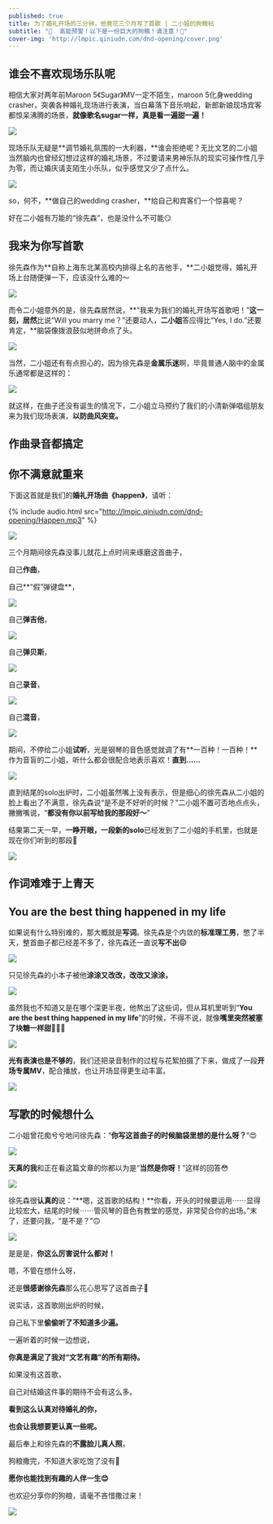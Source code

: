 ```yaml
---
published: true
title: 为了婚礼开场的三分钟，他竟花三个月写了首歌 | 二小姐的狗粮帖
subtitle: "👊  高能预警！以下是一份巨大的狗粮！请注意！👊"
cover-img: 'http://lmpic.qiniudn.com/dnd-opening/cover.png'
---
```

## 谁会不喜欢现场乐队呢

相信大家对两年前Maroon 5《Sugar》MV一定不陌生，maroon 5化身wedding crasher，突袭各种婚礼现场进行表演，当白幕落下音乐响起，新郎新娘现场宾客都惊呆沸腾的场景，**就像歌名sugar一样，真是看一遍甜一遍！**

![](http://lmpic.qiniudn.com/dnd-opening/sugar2.gif)

现场乐队无疑是**调节婚礼氛围的一大利器，**谁会拒绝呢？无比文艺的二小姐当然脑内也曾经幻想过这样的婚礼场景，不过要请来男神乐队的现实可操作性几乎为零，而让婚庆请支陌生小乐队，似乎感觉又少了点什么。

![](http://lmpic.qiniudn.com/dnd-opening/wKgBZ1i4HCeAWKT4AApE87YqY5Q267.gif)

so，何不，**做自己的wedding crasher，**给自己和宾客们一个惊喜呢？

好在二小姐有万能的“徐先森”，也是没什么不可能😏


## 我来为你写首歌

徐先森作为**自称上海东北某高校内排得上名的吉他手，**二小姐觉得，婚礼开场上台随便弹一下，应该没什么难的～

![](http://lmpic.qiniudn.com/dnd-opening/rock.gif)

而令二小姐意外的是，徐先森居然说，**“我来为我们的婚礼开场写首歌吧！”**这一刻，居然**比说“Will you marry me？”还要动人，**二小姐**答应得比“Yes, I do.”还要肯定，**脑袋像拨浪鼓似地拼命点了头。

![](http://lmpic.qiniudn.com/dnd-opening/surp.gif)

当然，二小姐还有有点担心的，因为徐先森是**金属乐迷**啊，毕竟普通人脑中的金属乐通常都是这样的：

![](http://lmpic.qiniudn.com/dnd-opening/rock-fire.gif)

就这样，在曲子还没有诞生的情况下，二小姐立马预约了我们的小清新弹唱组朋友来为我们现场表演，**以防曲风突变。**


## 作曲录音都搞定
## 你不满意就重来

下面这首就是我们的**婚礼开场曲《happen》**，请听：

{% include audio.html src="http://lmpic.qiniudn.com/dnd-opening/Happen.mp3" %}

![](http://lmpic.qiniudn.com/dnd-opening/Happen-title.gif)

三个月期间徐先森没事儿就花上点时间来琢磨这首曲子，

自己**作曲**，

自己**“假”弹键盘**，

![](http://lmpic.qiniudn.com/dnd-opening/Happen-keyboard.gif)

自己**弹吉他**，

![](http://lmpic.qiniudn.com/dnd-opening/Happen-guitar.gif)

自己**弹贝斯**，

![](http://lmpic.qiniudn.com/dnd-opening/Happen-bass.gif)

自己**录音**，

![](http://lmpic.qiniudn.com/dnd-opening/Happen-recording.gif)

自己**混音**，

![](http://lmpic.qiniudn.com/dnd-opening/Happen-mixing-1.gif)


期间，不停给二小姐**试听**，光是钢琴的音色感觉就调了有**一百种！一百种！**作为音盲的二小姐，听什么都会很配合地表示喜欢！**直到……**

![](http://lmpic.qiniudn.com/dnd-opening/oscar.gif)

直到结尾的solo出炉时，二小姐虽然嘴上没有表示，但是细心的徐先森从二小姐的脸上看出了不满意，徐先森说“是不是不好听的时候？”二小姐不置可否地点点头，撇撇嘴说，“**都没有你以前写给我的那段好～**”

结果第二天一早，**一睁开眼，一段新的solo**已经发到了二小姐的手机里，也就是现在你们听到的那段🤔

![](http://lmpic.qiniudn.com/dnd-opening/Happen-guitar-solo.gif)


## 作词难难于上青天
## You are the best thing happened in my life

如果说有什么特别难的，那大概就是**写词**。徐先森是个内敛的**标准理工男**，憋了半天，整首曲子都已经差不多了，徐先森还一直说**写不出😖**

![](http://lmpic.qiniudn.com/dnd-opening/think.gif)

只见徐先森的小本子被他**涂涂又改改，改改又涂涂，**

![](http://lmpic.qiniudn.com/dnd-opening/c.jpeg)

虽然我也不知道又是在哪个深更半夜，他熬出了这些词，但从耳机里听到“**You are the best thing happened in my life**”的时候，不得不说，就像**嘴里突然被塞了块糖一样甜**🍬🍬🍬

![](http://lmpic.qiniudn.com/dnd-opening/sweet.gif)

**光有表演也是不够的**，我们还把录音制作的过程与花絮拍摄了下来，做成了一段**开场专属MV**，配合播放，也让开场显得更生动丰富。

![](http://lmpic.qiniudn.com/dnd-opening/Happen-berry.gif)


## 写歌的时候想什么

二小姐曾花痴兮兮地问徐先森：“**你写这首曲子的时候脑袋里想的是什么呀？**”😍

![](http://lmpic.qiniudn.com/dnd-opening/heart.gif)

**天真的我**和正在看这篇文章的你都以为是“**当然是你呀！**”这样的回答😳

![](http://lmpic.qiniudn.com/dnd-opening/g.jpg)

徐先森很**认真的**说：“**嗯，这首歌的结构！**你看，开头的时候要运用⋯⋯显得比较宏大，结尾的时候⋯⋯管风琴的音色有教堂的感觉，非常契合你的出场。”末了，还要问我，“是不是？”🙃

![](http://lmpic.qiniudn.com/dnd-opening/h.gif)

是是是，**你这么厉害说什么都对！**

嗯，不管在想什么呀，

还是**很感谢徐先森**那么花心思写了这首曲子🤗 

说实话，这首歌刚出炉的时候，

自己私下里**偷偷听了不知道多少遍。**

一遍听着的时候一边想说，

**你真是满足了我对“文艺有趣”的所有期待。**

如果没有这首歌，

自己对结婚这件事的期待不会有这么多。

**看到这么认真对待婚礼的你，**

**也会让我想要更认真一些呢。**

最后奉上和徐先森的**不露脸儿真人照**，

狗粮撒完，不知道大家吃饱了没有😬

**愿你也能找到有趣的人伴一生😊**

也欢迎分享你的狗粮，请毫不吝惜撒过来！

![](http://lmpic.qiniudn.com/dnd-opening/dnd.jpeg)
